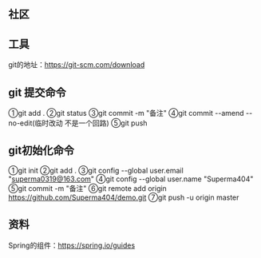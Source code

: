 ##  社区


##  工具
git的地址：https://git-scm.com/download

##  git 提交命令
①git add .
②git status
③git commit -m "备注"
④git commit --amend --no-edit(临时改动 不是一个回路)
⑤git push
##  git初始化命令
①git init
②git add .
③git config --global user.email "superma0319@163.com"
④git config --global user.name "Superma404"
⑤git commit -m "备注"
⑥git remote add origin https://github.com/Superma404/demo.git
⑦git push -u origin master

##  资料
Spring的组件：https://spring.io/guides